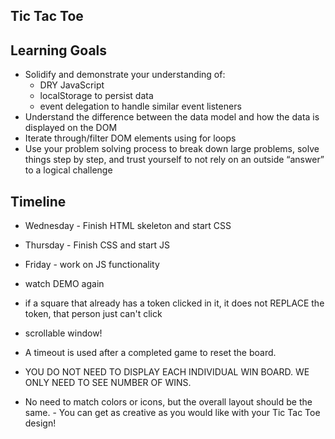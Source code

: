 ## Tic Tac Toe

## Learning Goals

- Solidify and demonstrate your understanding of:
    - DRY JavaScript
    - localStorage to persist data
    - event delegation to handle similar event listeners
- Understand the difference between the data model and how the data is displayed on the DOM
- Iterate through/filter DOM elements using for loops
- Use your problem solving process to break down large problems, solve things step by step, and trust yourself to not rely on an outside “answer” to a logical challenge

## Timeline

- Wednesday - Finish HTML skeleton and start CSS
- Thursday - Finish CSS and start JS
- Friday - work on JS functionality

- watch DEMO again
- if a square that already has a token clicked in it, it does not REPLACE the token, that person just can't click
- scrollable window!
- A timeout is used after a completed game to reset the board.
- YOU DO NOT NEED TO DISPLAY EACH INDIVIDUAL WIN BOARD. WE ONLY NEED TO SEE NUMBER OF WINS.
- No need to match colors or icons, but the overall layout should be the same. - You can get as creative as you would like with your Tic Tac Toe design!
